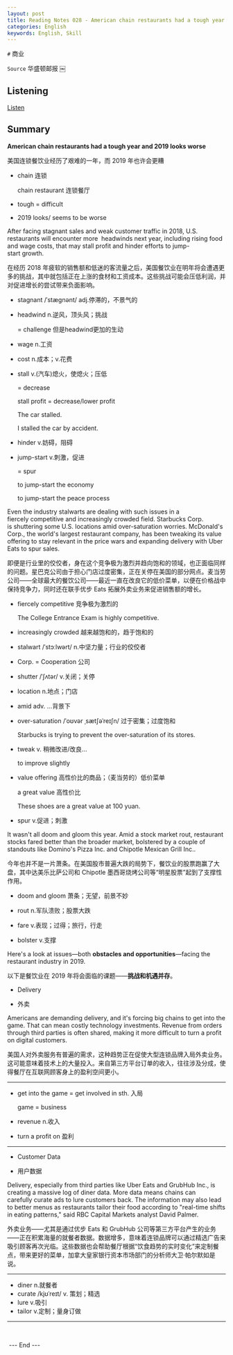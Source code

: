 ```yaml
---
layout: post
title: Reading Notes 028 - American chain restaurants had a tough year and 2019 looks worse
categories: English
keywords: English, Skill
---
```




`#` 商业 

`Source` 华盛顿邮报 ￼





## Listening 

[Listen](https://reading.liulishuo.com/share/audios/NTZjMDEwMDAwMDAwMDE1Yg==?login=44086617)



## Summary

**American chain restaurants had a tough year and 2019 looks worse**

美国连锁餐饮业经历了艰难的一年，而 2019 年也许会更糟

* chain 连锁

  chain restaurant 连锁餐厅

* tough = difficult

* 2019 looks/ seems to be worse

  

After facing stagnant sales and weak customer traffic in 2018, U.S. restaurants will encounter more  headwinds next year, including rising food and wage costs, that may stall profit and hinder efforts to jump-start growth.

在经历 2018 年疲软的销售额和低迷的客流量之后，美国餐饮业在明年将会遭遇更多的挑战，其中就包括正在上涨的食材和工资成本。这些挑战可能会压低利润，并对促进增长的尝试带来负面影响。

* stagnant /ˈstæɡnənt/ adj.停滞的，不景气的

* headwind n.逆风，顶头风；挑战 

  = challenge 但是headwind更加的生动

* wage n.工资

* cost n.成本；v.花费

* stall v.(汽车)熄火，使熄火；压低 

  = decrease

  stall profit = decrease/lower profit

  The car stalled.

  I stalled the car by accident.

* hinder v.妨碍，阻碍

* jump-start v.刺激，促进

  = spur

  to jump-start the economy

  to jump-start the peace process



Even the industry stalwarts are dealing with such issues in a fiercely competitive and increasingly crowded field. Starbucks Corp. is shuttering some U.S. locations amid over-saturation worries. McDonald's Corp., the world's largest restaurant company, has been tweaking its value offering to stay relevant in the price wars and expanding delivery with Uber Eats to spur sales.

即便是行业里的佼佼者，身在这个竞争极为激烈并趋向饱和的领域，也正面临同样的问题。星巴克公司由于担心门店过度密集，正在关停在美国的部分网点。麦当劳公司——全球最大的餐饮公司——最近一直在改良它的低价菜单，以便在价格战中保持竞争力，同时还在联手优步 Eats 拓展外卖业务来促进销售额的增长。

* fiercely competitive 竞争极为激烈的

  The College Entrance Exam is highly competitive.

* increasingly crowded 越来越饱和的，趋于饱和的

* stalwart /ˈstɔːlwərt/ n.中坚力量；行业的佼佼者

* Corp. = Cooperation 公司

* shutter /ˈʃʌtər/ v.关闭；关停

* location n.地点；门店

* amid adv. ...背景下

* over-saturation /ˈoʊvər ˌsætʃəˈreɪʃn/ 过于密集；过度饱和

  Starbucks is trying to prevent the over-saturation of its stores.

* tweak v. 稍微改进/改良...

  to improve slightly 

* value offering 高性价比的商品；（麦当劳的）低价菜单

  a great value 高性价比

  These shoes are a great value at 100 yuan.

* spur v.促进；刺激

  

It wasn't all doom and gloom this year. Amid a stock market rout, restaurant stocks fared better than the broader market, bolstered by a couple of standouts like Domino's Pizza Inc. and Chipotle Mexican Grill Inc..

今年也并不是一片萧条。在美国股市普遍大跌的局势下，餐饮业的股票跑赢了大盘，其中达美乐比萨公司和 Chipotle 墨西哥烧烤公司等“明星股票”起到了支撑性作用。

* doom and gloom 萧条；无望，前景不妙

* rout n.军队溃败；股票大跌

* fare v.表现；过得；旅行，行走

* bolster v.支撑

  

Here's a look at issues—both **obstacles and opportunities**—facing the restaurant industry in 2019.

以下是餐饮业在 2019 年将会面临的课题——**挑战和机遇并存**。



- Delivery

- 外卖

Americans are demanding delivery, and it's forcing big chains to get into the game. That can mean costly technology investments. Revenue from orders through third parties is often shared, making it more difficult to turn a profit on digital customers.

美国人对外卖服务有普遍的需求，这种趋势正在促使大型连锁品牌入局外卖业务。这可能意味着技术上的大量投入。来自第三方平台订单的收入，往往涉及分成，使得餐厅在互联网顾客身上的盈利空间更小。

-----

* get into the game = get involved in sth. 入局

  game = business

* revenue n.收入

* turn a profit on 盈利

---



- Customer Data

- 用户数据

Delivery, especially from third parties like Uber Eats and GrubHub Inc., is creating a massive log of diner data. More data means chains can carefully curate ads to lure customers back. The information may also lead to better menus as restaurants tailor their food according to "real-time shifts in eating patterns," said RBC Capital Markets analyst David Palmer.

外卖业务——尤其是通过优步 Eats 和 GrubHub 公司等第三方平台产生的业务——正在积累海量的就餐者数据。数据增多，意味着连锁品牌可以通过精选广告来吸引顾客再次光临。这些数据也会帮助餐厅根据“饮食趋势的实时变化”来定制餐点，带来更好的菜单，加拿大皇家银行资本市场部门的分析师大卫·帕尔默如是说。

----

*  diner n.就餐者
*  curate /kjʊˈreɪt/ v. 策划；精选
*  lure v.吸引
*  tailor v.定制；量身订做

---

​										

​										--- End ---



